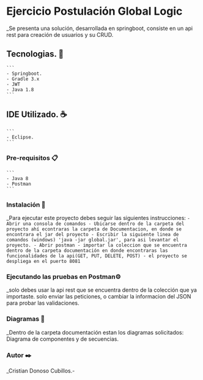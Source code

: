 # Ejercicio Postulación Global Logic
_Se presenta una solución, desarrollada en springboot, consiste en un api rest para creación de usuarios y su CRUD.

## Tecnologias. 🚀
    ```
    - Springboot.
    - Gradle 3.x
    - JWT
    - Java 1.8
    ```

## IDE Utilizado. ☕
    ```
    - Eclipse.
    ```

### Pre-requisitos 📋
    ```
    - Java 8
    - Postman
    ```
### Instalación 🔧
_Para ejecutar este proyecto debes seguir las siguientes instrucciones:
    ```
    - Abrir una consola de comandos
    - Ubicarse dentro de la carpeta del proyecto ahí econtraras la carpeta de Documentacion, en donde se encontrara el jar del proyecto
    - Escribir la siguiente linea de comandos (windows) 'java -jar global.jar', para asi levantar el proyecto.
    - Abrir postman
    - importar la coleccion que se encuentra dentro de la carpeta documentación en donde encontraras las funcionalidades de la api(GET, PUT, DELETE, POST)
    - el proyecto se despliega en el puerto 8081
    ```


### Ejecutando las pruebas en Postman⚙️

_solo debes usar la api rest que se encuentra dentro de la colección que ya importaste. solo enviar las peticiones, 
o cambiar la informacion del JSON para probar las validaciones.

### Diagramas 📖
_Dentro de la carpeta documentación estan los diagramas solicitados: Diagrama de componentes y de secuencias.

### Autor ✒️
_Cristian Donoso Cubillos.-
